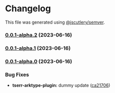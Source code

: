 # Changelog

This file was generated using [@jscutlery/semver](https://github.com/jscutlery/semver).

### [0.0.1-alpha.2](https://github.com/typeholes/tserr/compare/tserr-arktype-plugin-0.0.1-alpha.1...tserr-arktype-plugin-0.0.1-alpha.2) (2023-06-16)

### [0.0.1-alpha.1](https://github.com/typeholes/tserr/compare/tserr-arktype-plugin-0.0.1-alpha.0...tserr-arktype-plugin-0.0.1-alpha.1) (2023-06-16)

### [0.0.1-alpha.0](https://github.com/typeholes/tserr/compare/tserr-arktype-plugin-0.0.1-alpha...tserr-arktype-plugin-0.0.1-alpha.0) (2023-06-16)


### Bug Fixes

* **tserr-arktype-plugin:** dummy update ([ca21706](https://github.com/typeholes/tserr/commit/ca217065dcd8ea97a4024cf9b87820fc2d827ad2))
